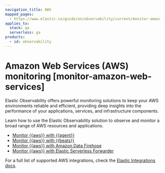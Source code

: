 ```yaml
---
navigation_title: AWS
mapped_pages:
  - https://www.elastic.co/guide/en/observability/current/monitor-amazon-web-services.html
applies_to:
  stack: ga
  serverless: ga
products:
  - id: observability
---
```




# Amazon Web Services (AWS) monitoring [monitor-amazon-web-services]


Elastic Observability offers powerful monitoring solutions to keep your AWS environments reliable and efficient, providing deep insights into the performance of your applications, services, and infrastructure components.

Learn how to use the Elastic Observability solution to observe and monitor a broad range of AWS resources and applications.

* [Monitor {{aws}} with {{agent}}](monitor-amazon-web-services-aws-with-elastic-agent.md)
* [Monitor {{aws}} with {{beats}}](monitor-amazon-web-services-aws-with-beats.md)
* [Monitor {{aws}} with Amazon Data Firehose](monitor-amazon-web-services-aws-with-amazon-data-firehose.md)
* [Monitor {{aws}} with Elastic Serverless Forwarder](monitor-amazon-web-services-aws-with-elastic-serverless-forwarder.md)

For a full list of supported AWS integrations, check the [Elastic Integrations docs](https://docs.elastic.co/en/integrations).






